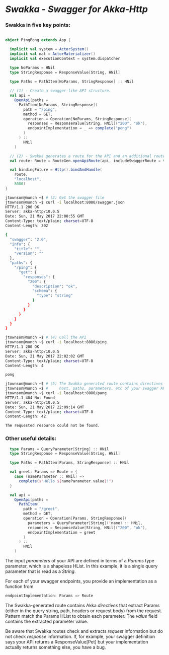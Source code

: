 # _Swakka - Swagger for Akka-Http_

### Swakka in five key points:
```scala
	
object PingPong extends App {

  implicit val system = ActorSystem()
  implicit val mat = ActorMaterializer()
  implicit val executionContext = system.dispatcher

  type NoParams = HNil
  type StringResponse = ResponseValue[String, HNil]

  type Paths = PathItem[NoParams, StringResponse] :: HNil
  
  // (1) - Create a swagger-like API structure.
  val api =
    OpenApi(paths =
      PathItem[NoParams, StringResponse](
        path = "/ping",
        method = GET,
        operation = Operation[NoParams, StringResponse](
          responses = ResponseValue[String, HNil]("200", "ok"),
          endpointImplementation = _ => complete("pong")
        )
      ) ::
        HNil
    )

  // (2) - Swakka generates a route for the API and an additional route for the swagger.json.
  val route: Route = RouteGen.openApiRoute(api, includeSwaggerRoute = true)

  val bindingFuture = Http().bindAndHandle(
    route,
    "localhost",
    8080)
}
```

```bash
jtownson@munch ~$ # (3) Get the swagger file
jtownson@munch ~$ curl -i localhost:8080/swagger.json
HTTP/1.1 200 OK
Server: akka-http/10.0.5
Date: Sun, 21 May 2017 22:00:55 GMT
Content-Type: text/plain; charset=UTF-8
Content-Length: 302

{
  "swagger": "2.0",
  "info": {
    "title": "",
    "version": ""
  },
  "paths": {
    "/ping": {
      "get": {
        "responses": {
          "200": {
            "description": "ok",
            "schema": {
              "type": "string"
            }
          }
        }
      }
    }
  }
}

jtownson@munch ~$ # (4) Call the API
jtownson@munch ~$ curl -i localhost:8080/ping
HTTP/1.1 200 OK
Server: akka-http/10.0.5
Date: Sun, 21 May 2017 22:02:02 GMT
Content-Type: text/plain; charset=UTF-8
Content-Length: 4

pong

jtownson@munch ~$ # (5) The Swakka generated route contains directives that match the 
jtownson@munch ~$ #     host, paths, parameters, etc of your swagger API definition.
jtownson@munch ~$ curl -i localhost:8080/pang
HTTP/1.1 404 Not Found
Server: akka-http/10.0.5
Date: Sun, 21 May 2017 22:09:14 GMT
Content-Type: text/plain; charset=UTF-8
Content-Length: 42

The requested resource could not be found.
```

### Other useful details:

```scala
  type Params = QueryParameter[String] :: HNil
  type StringResponse = ResponseValue[String, HNil]

  type Paths = PathItem[Params, StringResponse] :: HNil

  val greet: Params => Route = {
    case (nameParameter :: HNil) =>
      complete(s"Hello ${nameParameter.value}!")
  }

  val api =
    OpenApi(paths =
      PathItem(
        path = "/greet",
        method = GET,
        operation = Operation[Params, StringResponse](
          parameters = QueryParameter[String]('name) :: HNil,
          responses = ResponseValue[String, HNil]("200", "ok"),
          endpointImplementation = greet
        )
      ) ::
        HNil
    )
```
The input *parameters* of your API are defined in terms of a _Params_ type parameter, which is 
a shapeless HList. In this example, it is a single query parameter that is read as a _String_.

For each of your swagger endpoints, you provide an implementation as a function from
```scala
endpointImplementation: Params => Route
```
The Swakka-generated route contains Akka _directives_ that extract Params 
(either in the query string, path, headers or request body) from the request. 
Pattern match the Params HList to obtain each parameter.
The _value_ field contains the extracted parameter value.

Be aware that Swakka routes check and extracts _request_ information but do not
check _response_ information. If, for example, your swagger definition says your 
API returns a ResponseValue[Pet] but your implementation actually returns something
else, you have a bug.


